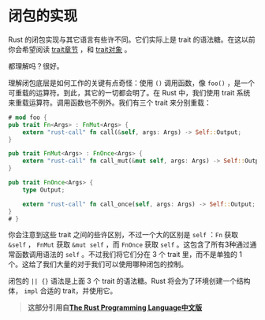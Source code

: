 # 闭包的实现

Rust 的闭包实现与其它语言有些许不同。它们实际上是 trait 的语法糖。在这以前你会希望阅读 [trait章节](https://doc.rust-lang.org/stable/book/traits.html) ，和 [trait对象](https://doc.rust-lang.org/stable/book/trait-objects.html) 。

都理解吗？很好。

理解闭包底层是如何工作的关键有点奇怪：使用 `()` 调用函数，像 `foo()` ，是一个可重载的运算符。到此，其它的一切都会明了。在 Rust 中，我们使用 trait 系统来重载运算符。调用函数也不例外。我们有三个 trait 来分别重载：

```rust
# mod foo {
pub trait Fn<Args> : FnMut<Args> {
    extern "rust-call" fn call(&self, args: Args) -> Self::Output;
}

pub trait FnMut<Args> : FnOnce<Args> {
    extern "rust-call" fn call_mut(&mut self, args: Args) -> Self::Output;
}

pub trait FnOnce<Args> {
    type Output;

    extern "rust-call" fn call_once(self, args: Args) -> Self::Output;
}
# }
```

你会注意到这些 trait 之间的些许区别，不过一个大的区别是 `self` ：`Fn` 获取 `&self` ， `FnMut` 获取 `&mut self` ，而 `FnOnce` 获取 `self` 。这包含了所有3种通过通常函数调用语法的 `self` 。不过我们将它们分在 3 个 trait 里，而不是单独的 1 个。这给了我们大量的对于我们可以使用哪种闭包的控制。

闭包的 `|| {}` 语法是上面 3 个 trait 的语法糖。Rust 将会为了环境创建一个结构体， `impl` 合适的 trait，并使用它。

> **这部分引用自[The Rust Programming Language中文版](https://github.com/KaiserY/rust-book-chinese/blob/master/content/Closures%20%E9%97%AD%E5%8C%85.md)**
